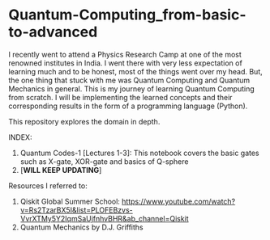 # Quantum-Computing_from-basic-to-advanced
I recently went to attend a Physics Research Camp at one of the most renowned institutes in India. I went there with very less expectation of learning much and to be honest, most of the things went over my head. But, the one thing that stuck with me was Quantum Computing and Quantum Mechanics in general. This is my journey of learning Quantum Computing from scratch. 
I will be implementing the learned concepts and their corresponding results in the form of a programming language (Python).    

This repository explores the domain in depth.

INDEX: 
1. Quantum Codes-1 [Lectures 1-3]: This notebook covers the basic gates such as X-gate, XOR-gate and basics of Q-sphere
2. [**WILL KEEP UPDATING**]

Resources I referred to: 
1. Qiskit Global Summer School: https://www.youtube.com/watch?v=Rs2TzarBX5I&list=PLOFEBzvs-VvrXTMy5Y2IqmSaUjfnhvBHR&ab_channel=Qiskit
2. Quantum Mechanics by D.J. Griffiths
